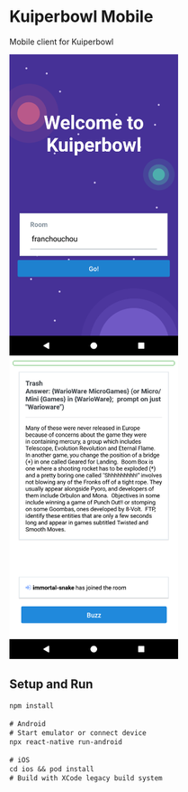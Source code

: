 # Kuiperbowl Mobile

Mobile client for Kuiperbowl

<img src="./media/screenshot01.png" width="300">
<img src="./media/screenshot02.png" width="300">

## Setup and Run

    npm install

    # Android
    # Start emulator or connect device
    npx react-native run-android

    # iOS
    cd ios && pod install
    # Build with XCode legacy build system